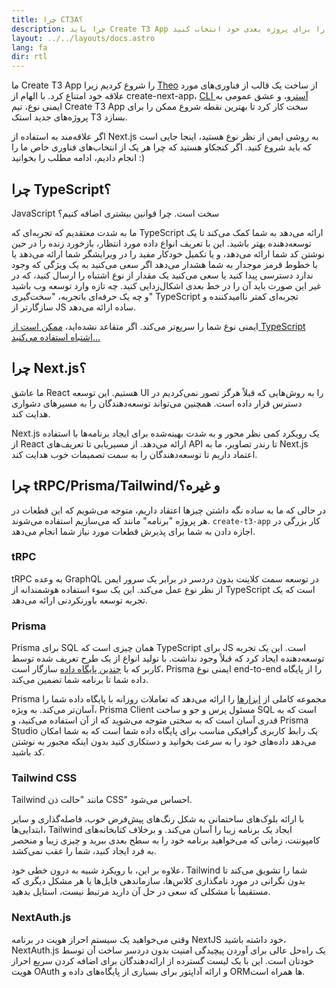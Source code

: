 ```yaml
---
title: چرا CT3A؟
description: چرا باید Create T3 App را برای پروژه بعدی خود انتخاب کنید
layout: ../../layouts/docs.astro
lang: fa
dir: rtl
---
```


ما Create T3 App را شروع کردیم زیرا [Theo](https://twitter.com/t3dotgg) از ساخت یک قالب از فناوری‌های مورد علاقه خود امتناع کرد. با الهام از create-next-app، [CLI آسترو](https://astro.build)، و عشق عمومی به ایمنی نوع، تیم Create T3 App سخت کار کرد تا بهترین نقطه شروع ممکن را برای پروژه‌های جدید استک T3 بسازد.

اگر علاقه‌مند به استفاده از Next.js به روشی ایمن از نظر نوع هستید، اینجا جایی است که باید شروع کنید. اگر کنجکاو هستید که چرا هر یک از انتخاب‌های فناوری خاص ما را انجام دادیم، ادامه مطلب را بخوانید :)

## چرا TypeScript؟

JavaScript سخت است. چرا قوانین بیشتری اضافه کنیم؟

ما به شدت معتقدیم که تجربه‌ای که TypeScript ارائه می‌دهد به شما کمک می‌کند تا یک توسعه‌دهنده بهتر باشید. این با تعریف انواع داده مورد انتظار، بازخورد زنده را در حین نوشتن کد شما ارائه می‌دهد، و یا تکمیل خودکار مفید را در ویرایشگر شما ارائه می‌دهد یا با خطوط قرمز موجدار به شما هشدار می‌دهد اگر سعی می‌کنید به یک ویژگی که وجود ندارد دسترسی پیدا کنید یا سعی می‌کنید یک مقدار از نوع اشتباه را ارسال کنید، که در غیر این صورت باید آن را در خط بعدی اشکال‌زدایی کنید. چه تازه وارد توسعه وب باشید و چه یک حرفه‌ای باتجربه، "سخت‌گیری" TypeScript تجربه‌ای کمتر ناامیدکننده و سازگارتر از JS ساده ارائه می‌دهد.

ایمنی نوع شما را سریع‌تر می‌کند. اگر متقاعد نشده‌اید، [ممکن است از TypeScript اشتباه استفاده می‌کنید...](https://www.youtube.com/watch?v=RmGHnYUqQ4k)

## چرا Next.js؟

ما عاشق React هستیم. این توسعه UI را به روش‌هایی که قبلاً هرگز تصور نمی‌کردیم در دسترس قرار داده است. همچنین می‌تواند توسعه‌دهندگان را به مسیرهای دشواری هدایت کند.

Next.js یک رویکرد کمی نظر محور و به شدت بهینه‌شده برای ایجاد برنامه‌ها با استفاده از React ارائه می‌دهد. از مسیریابی تا تعریف‌های API تا رندر تصاویر، ما به Next.js اعتماد داریم تا توسعه‌دهندگان را به سمت تصمیمات خوب هدایت کند.

## چرا tRPC/Prisma/Tailwind/و غیره؟

در حالی که ما به ساده نگه داشتن چیزها اعتقاد داریم، متوجه می‌شویم که این قطعات در هر پروژه "برنامه" مانند که می‌سازیم استفاده می‌شوند. `create-t3-app` کار بزرگی در اجازه دادن به شما برای پذیرش قطعات مورد نیاز شما انجام می‌دهد.

### tRPC

tRPC به وعده GraphQL در توسعه سمت کلاینت بدون دردسر در برابر یک سرور ایمن از نظر نوع عمل می‌کند. این یک سوء استفاده هوشمندانه از TypeScript است که یک تجربه توسعه باورنکردنی ارائه می‌دهد.

### Prisma

Prisma برای SQL همان چیزی است که TypeScript برای JS است. این یک تجربه توسعه‌دهنده ایجاد کرد که قبلاً وجود نداشت. با تولید انواع از یک طرح تعریف شده توسط کاربر که با [چندین پایگاه داده](https://www.prisma.io/docs/concepts/database-connectors) سازگار است، Prisma ایمنی نوع end-to-end را از پایگاه داده شما تا برنامه شما تضمین می‌کند.

Prisma مجموعه کاملی از [ابزارها](https://www.prisma.io/docs/concepts/overview/should-you-use-prisma#-you-want-a-tool-that-holistically-covers-your-database-workflows) را ارائه می‌دهد که تعاملات روزانه با پایگاه داده شما را آسان‌تر می‌کند. به ویژه، Prisma Client مسئول پرس و جو و ساخت SQL است که به قدری آسان است که به سختی متوجه می‌شوید که از آن استفاده می‌کنید، و Prisma Studio یک رابط کاربری گرافیکی مناسب برای پایگاه داده شما است که به شما امکان می‌دهد داده‌های خود را به سرعت بخوانید و دستکاری کنید بدون اینکه مجبور به نوشتن کد باشید.

### Tailwind CSS

Tailwind مانند "حالت ذن CSS" احساس می‌شود.

با ارائه بلوک‌های ساختمانی به شکل رنگ‌های پیش‌فرض خوب، فاصله‌گذاری و سایر ابتدایی‌ها، Tailwind ایجاد یک برنامه زیبا را آسان می‌کند. و برخلاف کتابخانه‌های کامپوننت، زمانی که می‌خواهید برنامه خود را به سطح بعدی ببرید و چیزی زیبا و منحصر به فرد ایجاد کنید، شما را عقب نمی‌کشد.

علاوه بر این، با رویکرد شبیه به درون خطی خود، Tailwind شما را تشویق می‌کند تا بدون نگرانی در مورد نامگذاری کلاس‌ها، سازماندهی فایل‌ها یا هر مشکل دیگری که مستقیماً با مشکلی که سعی در حل آن دارید مرتبط نیست، استایل بدهید.

### NextAuth.js

وقتی می‌خواهید یک سیستم احراز هویت در برنامه NextJS خود داشته باشید، NextAuth.js یک راه‌حل عالی برای آوردن پیچیدگی امنیت بدون دردسر ساخت آن توسط خودتان است. این با یک لیست گسترده از ارائه‌دهندگان برای اضافه کردن سریع احراز هویت OAuth و ارائه آداپتور برای بسیاری از پایگاه‌های داده و ORM‌ها همراه است.
